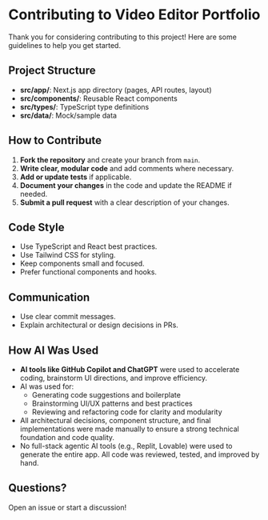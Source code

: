 # Contributing to Video Editor Portfolio

Thank you for considering contributing to this project! Here are some guidelines to help you get started.

## Project Structure

- **src/app/**: Next.js app directory (pages, API routes, layout)
- **src/components/**: Reusable React components
- **src/types/**: TypeScript type definitions
- **src/data/**: Mock/sample data

## How to Contribute

1. **Fork the repository** and create your branch from `main`.
2. **Write clear, modular code** and add comments where necessary.
3. **Add or update tests** if applicable.
4. **Document your changes** in the code and update the README if needed.
5. **Submit a pull request** with a clear description of your changes.

## Code Style

- Use TypeScript and React best practices.
- Use Tailwind CSS for styling.
- Keep components small and focused.
- Prefer functional components and hooks.

## Communication

- Use clear commit messages.
- Explain architectural or design decisions in PRs.

## How AI Was Used

- **AI tools like GitHub Copilot and ChatGPT** were used to accelerate coding, brainstorm UI directions, and improve efficiency.
- AI was used for:
  - Generating code suggestions and boilerplate
  - Brainstorming UI/UX patterns and best practices
  - Reviewing and refactoring code for clarity and modularity
- All architectural decisions, component structure, and final implementations were made manually to ensure a strong technical foundation and code quality.
- No full-stack agentic AI tools (e.g., Replit, Lovable) were used to generate the entire app. All code was reviewed, tested, and improved by hand.

## Questions?

Open an issue or start a discussion!
